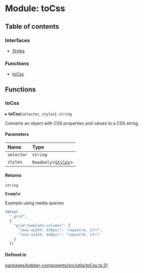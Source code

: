 # Module: toCss

## Table of contents

### Interfaces

- [Styles](../wiki/toCss.Styles)

### Functions

- [toCss](../wiki/toCss#tocss)

## Functions

### toCss

▸ **toCss**(`selector`, `styles`): `string`

Converts an object with CSS properties and values to a CSS string.

#### Parameters

| Name | Type |
| :------ | :------ |
| `selector` | `string` |
| `styles` | `Readonly`\<[`Styles`](../wiki/toCss.Styles)\> |

#### Returns

`string`

**`Example`**

Example using media queries

```ts
toCss(
  ".grid",
  {
    "grid-template-columns": {
      "(max-width: 639px)": "repeat(4, 1fr)",
      "(min-width: 640px)": "repeat(6, 1fr)"
    }
  })
```

#### Defined in

[packages/kobber-components/src/utils/toCss.ts:31](https://github.com/GyldendalDigital/kobber/blob/8fa9ef2/packages/kobber-components/src/utils/toCss.ts#L31)
